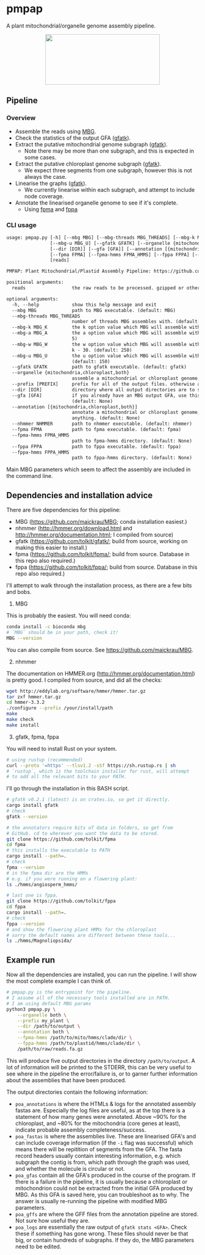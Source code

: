 # pmpap

A plant mitochondrial/organelle genome assembly pipeline.

<p align="center">
     <img width="300" height="132"
    src="https://www.darwintreeoflife.org/wp-content/themes/dtol/dist/assets/gfx/dtol-logo-round.png">
</p>

## Pipeline

### Overview

- Assemble the reads using <a href="https://github.com/maickrau/MBG">MBG</a>.
- Check the statistics of the output GFA (<a href="https://github.com/tolkit/gfatk/">gfatk</a>).
- Extract the putative mitochondrial genome subgraph (<a href="https://github.com/tolkit/gfatk/">gfatk</a>).
  - Note there may be more than one subgraph, and this is expected in some cases.
- Extract the putative chloroplast genome subgraph (<a href="https://github.com/tolkit/gfatk/">gfatk</a>).
  - We expect three segments from one subgraph, however this is not always the case.
- Linearise the graphs (<a href="https://github.com/tolkit/gfatk/">gfatk</a>).
  - We currently linearise within each subgraph, and attempt to include node coverage.
- Annotate the linearised organelle genome to see if it's complete.
  - Using <a href="https://github.com/tolkit/fpma/">fpma</a> and <a href="https://github.com/tolkit/fppa/">fppa</a>

### CLI usage

```txt
usage: pmpap.py [-h] [--mbg MBG] [--mbg-threads MBG_THREADS] [--mbg-k MBG_K] [--mbg-a MBG_A] [--mbg-w MBG_W]
                [--mbg-u MBG_U] [--gfatk GFATK] [--organelle {mitochondria,chloroplast,both}] [--prefix [PREFIX]]
                [--dir [DIR]] [--gfa [GFA]] [--annotation [{mitochondria,chloroplast,both}]] [--nhmmer NHMMER]
                [--fpma FPMA] [--fpma-hmms FPMA_HMMS] [--fppa FPPA] [--fppa-hmms FPPA_HMMS]
                [reads]

PMPAP: Plant Mitochondrial/Plastid Assembly Pipeline: https://github.com/tolkit/plant-organellome-assembly

positional arguments:
  reads                 the raw reads to be processed. gzipped or otherwise. (default: None)

optional arguments:
  -h, --help            show this help message and exit
  --mbg MBG             path to MBG executable. (default: MBG)
  --mbg-threads MBG_THREADS
                        number of threads MBG assembles with. (default: 10)
  --mbg-k MBG_K         the k option value which MBG will assemble with. This is the kmer size. (default: 5001)
  --mbg-a MBG_A         the a option value which MBG will assemble with. This is the minimum kmer abundance. (default:
                        5)
  --mbg-w MBG_W         the w option value which MBG will assemble with. This is the window size, cannot be larger than
                        k - 30. (default: 250)
  --mbg-u MBG_U         the u option value which MBG will assemble with. This is the minimum unitig abundance.
                        (default: 150)
  --gfatk GFATK         path to gfatk executable. (default: gfatk)
  --organelle {mitochondria,chloroplast,both}
                        assemble a mitochondrial or chloroplast genome, or both. (default: mitochondria)
  --prefix [PREFIX]     prefix for all of the output files. otherwise a random UUID is generated. (default: None)
  --dir [DIR]           directory where all output directories are to store their output. (default: None)
  --gfa [GFA]           if you already have an MBG output GFA, use this entry point to specify the GFA file path.
                        (default: None)
  --annotation [{mitochondria,chloroplast,both}]
                        annotate a mitochondrial or chloroplast genome, or both. Omitting this option will not annotate
                        anything. (default: None)
  --nhmmer NHMMER       path to nhmmer executable. (default: nhmmer)
  --fpma FPMA           path to fpma executable. (default: fpma)
  --fpma-hmms FPMA_HMMS
                        path to fpma-hmms directory. (default: None)
  --fppa FPPA           path to fppa executable. (default: fppa)
  --fppa-hmms FPPA_HMMS
                        path to fppa-hmms directory. (default: None)
```

Main MBG parameters which seem to affect the assembly are included in the command line.

## Dependencies and installation advice

There are five dependencies for this pipeline:

- MBG (https://github.com/maickrau/MBG; conda installation easiest.)
- nhmmer (http://hmmer.org/download.html and http://hmmer.org/documentation.html; I compiled from source)
- gfatk (https://github.com/tolkit/gfatk/; build from source, working on making this easier to install.)
- fpma (https://github.com/tolkit/fpma/; build from source. Database in this repo also required.)
- fppa (https://github.com/tolkit/fppa/; build from source. Database in this repo also required.)

I'll attempt to walk through the installation process, as there are a few bits and bobs.

1. MBG

This is probably the easiest. You will need conda:

```bash
conda install -c bioconda mbg
# `MBG` should be in your path, check it!
MBG --version
```

You can also compile from source. See https://github.com/maickrau/MBG.

2. nhmmer

The documentation on HMMER.org (http://hmmer.org/documentation.html) is pretty good. I compiled from source, and did all the checks:

```bash
wget http://eddylab.org/software/hmmer/hmmer.tar.gz 
tar zxf hmmer.tar.gz
cd hmmer-3.3.2
./configure --prefix /your/install/path
make
make check
make install
```

3. gfatk, fpma, fppa

You will need to install Rust on your system.

```bash
# using rustup (recommended)
curl --proto '=https' --tlsv1.2 -sSf https://sh.rustup.rs | sh
# `rustup`, which is the toolchain installer for rust, will attempt
# to add all the relevant bits to your PATH.
```

I'll go through the installation in this BASH script.

```bash
# gfatk v0.2.1 (latest) is on crates.io, so get it directly.
cargo install gfatk
# check
gfatk --version

# the annotators require bits of data in folders, so get from 
# GitHub. cd to wherever you want the data to be stored.
git clone https://github.com/tolkit/fpma
cd fpma
# this installs the executable to PATH
cargo install --path=.
# check 
fpma --version
# in the fpma dir are the HMMs
# e.g. if you were running on a flowering plant:
ls ./hmms/angiosperm_hmms/

# last one is fppa.
git clone https://github.com/tolkit/fppa
cd fppa
cargo install --path=.
# check 
fppa --version
# and show the flowering plant HMMs for the chloroplast
# sorry the default names are different between these tools...
ls ./hmms/Magnoliopsida/
```

## Example run

Now all the dependencies are installed, you can run the pipeline. I will show the most complete example I can think of.

```bash
# pmpap.py is the entrypoint for the pipeline.
# I assume all of the necessary tools installed are in PATH.
# I am using default MBG params
python3 pmpap.py \
    --organelle both \
    --prefix my_plant \
    --dir /path/to/output \
    --annotation both \
    --fpma-hmms /path/to/mito/hmms/clade/dir \
    --fppa-hmms /path/to/plastid/hmms/clade/dir \
    /path/to/raw/reads.fa.gz
```

This will produce five output directories in the directory `/path/to/output`. A lot of information will be printed to the STDERR, this can be very useful to see where in the pipeline the error/failure is, or to garner further information about the assemblies that have been produced.

The output directories contain the following information:

- `poa_annotations` is where the HTMLs & logs for the annotated assembly fastas are. Especially the log files are useful, as at the top there is a statement of how many genes were annotated. Above ~90% for the chloroplast, and ~80% for the mitochondria (core genes at least), indicate probable assembly completeness/success.
- `poa_fastas` is where the assemblies live. These are linearised GFA's and can include coverage information (if the `-i` flag was successful) which means there will be repitition of segments from the GFA. The fasta record headers usually contain interesting information, e.g. which subgraph the contig is from, which path through the graph was used, and whether the molecule is circular or not.
- `poa_gfas` contain all the GFA's produced in the course of the program. If there is a failure in the pipeline, it is usually because a chloroplast or mitochondrion could not be extracted from the initial GFA produced by MBG. As this GFA is saved here, you can troubleshoot as to why. The answer is usually re-running the pipeline with modified MBG parameters.
- `poa_gffs` are where the GFF files from the annotation pipeline are stored. Not sure how useful they are.
- `poa_logs` are essentially the raw output of `gfatk stats <GFA>`. Check these if something has gone wrong. These files should never be that big, or contain hundreds of subgraphs. If they do, the MBG parameters need to be edited.